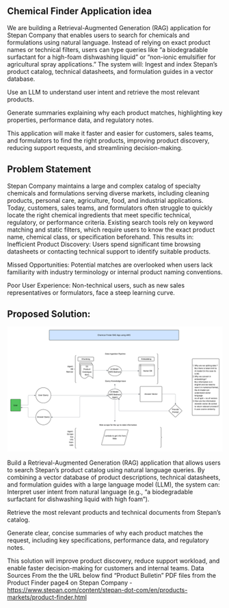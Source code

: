 ## Chemical Finder Application idea
We are building a Retrieval-Augmented Generation (RAG) application for Stepan Company that enables users to search for chemicals and formulations using natural language. Instead of relying on exact product names or technical filters, users can type queries like “a biodegradable surfactant for a high-foam dishwashing liquid” or “non-ionic emulsifier for agricultural spray applications.”
The system will:
Ingest and index Stepan’s product catalog, technical datasheets, and formulation guides in a vector database.


Use an LLM to understand user intent and retrieve the most relevant products.


Generate summaries explaining why each product matches, highlighting key properties, performance data, and regulatory notes.


This application will make it faster and easier for customers, sales teams, and formulators to find the right products, improving product discovery, reducing support requests, and streamlining decision-making.

## Problem Statement
Stepan Company maintains a large and complex catalog of specialty chemicals and formulations serving diverse markets, including cleaning products, personal care, agriculture, food, and industrial applications. Today, customers, sales teams, and formulators often struggle to quickly locate the right chemical ingredients that meet specific technical, regulatory, or performance criteria.
Existing search tools rely on keyword matching and static filters, which require users to know the exact product name, chemical class, or specification beforehand. This results in:
Inefficient Product Discovery: Users spend significant time browsing datasheets or contacting technical support to identify suitable products.


Missed Opportunities: Potential matches are overlooked when users lack familiarity with industry terminology or internal product naming conventions.


Poor User Experience: Non-technical users, such as new sales representatives or formulators, face a steep learning curve.


## Proposed Solution:

![RAG_pipeline](images/Chemical_Finder_RAG_App_Using_AWS.png)

Build a Retrieval-Augmented Generation (RAG) application that allows users to search Stepan’s product catalog using natural language queries. By combining a vector database of product descriptions, technical datasheets, and formulation guides with a large language model (LLM), the system can:
Interpret user intent from natural language (e.g., “a biodegradable surfactant for dishwashing liquid with high foam”).


Retrieve the most relevant products and technical documents from Stepan’s catalog.


Generate clear, concise summaries of why each product matches the request, including key specifications, performance data, and regulatory notes.


This solution will improve product discovery, reduce support workload, and enable faster decision-making for customers and internal teams.
Data Sources
From the the URL below find “Product Bulletin” PDF files from the Product Finder page4 on Stepan Company - 
https://www.stepan.com/content/stepan-dot-com/en/products-markets/product-finder.html




